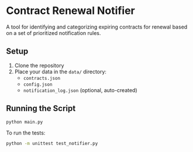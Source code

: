 # Contract Renewal Notifier

A tool for identifying and categorizing expiring contracts for renewal based on a set of prioritized notification rules.


## Setup

1. Clone the repository
2. Place your data in the `data/` directory:
   - `contracts.json`
   - `config.json`
   - `notification_log.json` (optional, auto-created)

## Running the Script

```bash
python main.py
```

To run the tests:
```bash
python -m unittest test_notifier.py
